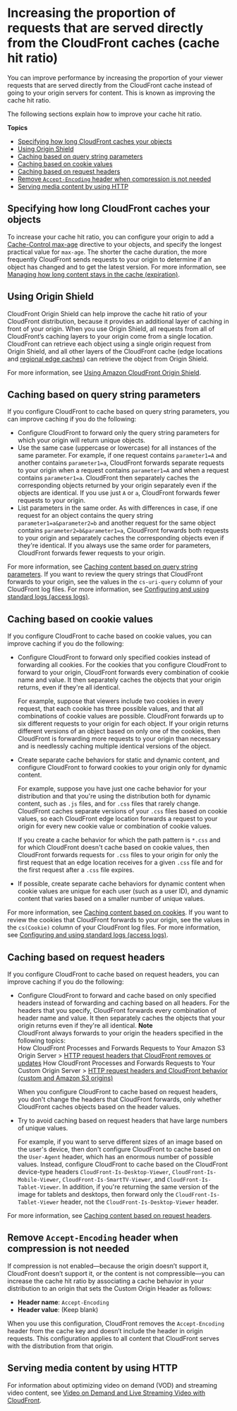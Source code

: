 # Increasing the proportion of requests that are served directly from the CloudFront caches \(cache hit ratio\)<a name="cache-hit-ratio"></a>

You can improve performance by increasing the proportion of your viewer requests that are served directly from the CloudFront cache instead of going to your origin servers for content\. This is known as improving the cache hit ratio\.

The following sections explain how to improve your cache hit ratio\.

**Topics**
+ [Specifying how long CloudFront caches your objects](#cache-hit-ratio-duration)
+ [Using Origin Shield](#cache-hit-ratio-use-origin-shield)
+ [Caching based on query string parameters](#cache-hit-ratio-query-string-parameters)
+ [Caching based on cookie values](#cache-hit-ratio-cookies)
+ [Caching based on request headers](#cache-hit-ratio-request-headers)
+ [Remove `Accept-Encoding` header when compression is not needed](#cache-hit-ratio-remove-accept-encoding)
+ [Serving media content by using HTTP](#cache-hit-ratio-http-streaming)

## Specifying how long CloudFront caches your objects<a name="cache-hit-ratio-duration"></a>

To increase your cache hit ratio, you can configure your origin to add a [Cache\-Control max\-age](https://developer.mozilla.org/en-US/docs/Web/HTTP/Headers/Cache-Control) directive to your objects, and specify the longest practical value for `max-age`\. The shorter the cache duration, the more frequently CloudFront sends requests to your origin to determine if an object has changed and to get the latest version\. For more information, see [Managing how long content stays in the cache \(expiration\)](Expiration.md)\.

## Using Origin Shield<a name="cache-hit-ratio-use-origin-shield"></a>

CloudFront Origin Shield can help improve the cache hit ratio of your CloudFront distribution, because it provides an additional layer of caching in front of your origin\. When you use Origin Shield, all requests from all of CloudFront’s caching layers to your origin come from a single location\. CloudFront can retrieve each object using a single origin request from Origin Shield, and all other layers of the CloudFront cache \(edge locations and [regional edge caches](HowCloudFrontWorks.md#CloudFrontRegionaledgecaches)\) can retrieve the object from Origin Shield\.

For more information, see [Using Amazon CloudFront Origin Shield](origin-shield.md)\.

## Caching based on query string parameters<a name="cache-hit-ratio-query-string-parameters"></a>

If you configure CloudFront to cache based on query string parameters, you can improve caching if you do the following:
+ Configure CloudFront to forward only the query string parameters for which your origin will return unique objects\.
+ Use the same case \(uppercase or lowercase\) for all instances of the same parameter\. For example, if one request contains `parameter1=A` and another contains `parameter1=a`, CloudFront forwards separate requests to your origin when a request contains `parameter1=A` and when a request contains `parameter1=a`\. CloudFront then separately caches the corresponding objects returned by your origin separately even if the objects are identical\. If you use just `A` or `a`, CloudFront forwards fewer requests to your origin\.
+ List parameters in the same order\. As with differences in case, if one request for an object contains the query string `parameter1=a&parameter2=b` and another request for the same object contains `parameter2=b&parameter1=a`, CloudFront forwards both requests to your origin and separately caches the corresponding objects even if they're identical\. If you always use the same order for parameters, CloudFront forwards fewer requests to your origin\.

For more information, see [Caching content based on query string parameters](QueryStringParameters.md)\. If you want to review the query strings that CloudFront forwards to your origin, see the values in the `cs-uri-query` column of your CloudFront log files\. For more information, see [Configuring and using standard logs \(access logs\)](AccessLogs.md)\.

## Caching based on cookie values<a name="cache-hit-ratio-cookies"></a>

If you configure CloudFront to cache based on cookie values, you can improve caching if you do the following:
+ Configure CloudFront to forward only specified cookies instead of forwarding all cookies\. For the cookies that you configure CloudFront to forward to your origin, CloudFront forwards every combination of cookie name and value\. It then separately caches the objects that your origin returns, even if they're all identical\.

  For example, suppose that viewers include two cookies in every request, that each cookie has three possible values, and that all combinations of cookie values are possible\. CloudFront forwards up to six different requests to your origin for each object\. If your origin returns different versions of an object based on only one of the cookies, then CloudFront is forwarding more requests to your origin than necessary and is needlessly caching multiple identical versions of the object\.
+ Create separate cache behaviors for static and dynamic content, and configure CloudFront to forward cookies to your origin only for dynamic content\.

  For example, suppose you have just one cache behavior for your distribution and that you're using the distribution both for dynamic content, such as `.js` files, and for `.css` files that rarely change\. CloudFront caches separate versions of your `.css` files based on cookie values, so each CloudFront edge location forwards a request to your origin for every new cookie value or combination of cookie values\.

  If you create a cache behavior for which the path pattern is `*.css` and for which CloudFront doesn't cache based on cookie values, then CloudFront forwards requests for `.css` files to your origin for only the first request that an edge location receives for a given `.css` file and for the first request after a `.css` file expires\.
+ If possible, create separate cache behaviors for dynamic content when cookie values are unique for each user \(such as a user ID\), and dynamic content that varies based on a smaller number of unique values\.

For more information, see [Caching content based on cookies](Cookies.md)\. If you want to review the cookies that CloudFront forwards to your origin, see the values in the `cs(Cookie)` column of your CloudFront log files\. For more information, see [Configuring and using standard logs \(access logs\)](AccessLogs.md)\.

## Caching based on request headers<a name="cache-hit-ratio-request-headers"></a>

If you configure CloudFront to cache based on request headers, you can improve caching if you do the following:
+ Configure CloudFront to forward and cache based on only specified headers instead of forwarding and caching based on all headers\. For the headers that you specify, CloudFront forwards every combination of header name and value\. It then separately caches the objects that your origin returns even if they're all identical\.
**Note**  
CloudFront always forwards to your origin the headers specified in the following topics:  
How CloudFront Processes and Forwards Requests to Your Amazon S3 Origin Server > [HTTP request headers that CloudFront removes or updates](RequestAndResponseBehaviorS3Origin.md#request-s3-removed-headers)
How CloudFront Processes and Forwards Requests to Your Custom Origin Server > [HTTP request headers and CloudFront behavior \(custom and Amazon S3 origins\)](RequestAndResponseBehaviorCustomOrigin.md#request-custom-headers-behavior)

  When you configure CloudFront to cache based on request headers, you don't change the headers that CloudFront forwards, only whether CloudFront caches objects based on the header values\.
+ Try to avoid caching based on request headers that have large numbers of unique values\.

  For example, if you want to serve different sizes of an image based on the user's device, then don't configure CloudFront to cache based on the `User-Agent` header, which has an enormous number of possible values\. Instead, configure CloudFront to cache based on the CloudFront device\-type headers `CloudFront-Is-Desktop-Viewer`, `CloudFront-Is-Mobile-Viewer`, `CloudFront-Is-SmartTV-Viewer`, and `CloudFront-Is-Tablet-Viewer`\. In addition, if you're returning the same version of the image for tablets and desktops, then forward only the `CloudFront-Is-Tablet-Viewer` header, not the `CloudFront-Is-Desktop-Viewer` header\.

For more information, see [Caching content based on request headers](header-caching.md)\.

## Remove `Accept-Encoding` header when compression is not needed<a name="cache-hit-ratio-remove-accept-encoding"></a>

If compression is not enabled—because the origin doesn’t support it, CloudFront doesn’t support it, or the content is not compressible—you can increase the cache hit ratio by associating a cache behavior in your distribution to an origin that sets the Custom Origin Header as follows:
+ **Header name**: `Accept-Encoding`
+ **Header value**: \(Keep blank\)

When you use this configuration, CloudFront removes the `Accept-Encoding` header from the cache key and doesn’t include the header in origin requests\. This configuration applies to all content that CloudFront serves with the distribution from that origin\.

## Serving media content by using HTTP<a name="cache-hit-ratio-http-streaming"></a>

For information about optimizing video on demand \(VOD\) and streaming video content, see [Video on Demand and Live Streaming Video with CloudFront](on-demand-streaming-video.md)\.